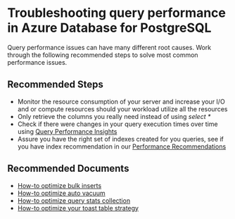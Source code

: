 <properties
	pageTitle="Troubleshooting query performance in Azure Database for PostgreSQL"
	description="Troubleshooting query performance in Azure Database for PostgreSQL"
	service="microsoft.dbforpostgresql"
	resource="servers"
	authors="jan-eng"
    ms.author="janeng"
	displayOrder="31"
	selfHelpType="resource"
	supportTopicIds="32628454, 32628447"
	resourceTags="servers, databases"
	productPesIds="16222"
	cloudEnvironments="public"
	articleId="fd54f6b6-653f-460f-88ba-d8350893e55a"
/>

# Troubleshooting query performance in Azure Database for PostgreSQL

Query performance issues can have many different root causes. Work through the following recommended steps to solve most common performance issues.

## **Recommended Steps**

* Monitor the resource consumption of your server and increase your I/O and or compute resources should your workload utilize all the resources
* Only retrieve the columns you really need instead of using *select \**
* Check if there were changes in your query execution times over time using [Query Performance Insights](https://docs.microsoft.com/azure/postgresql/concepts-query-performance-insight)
* Assure you have the right set of indexes created for you queries, see if you have index recommendation in our [Performance Recommendations](https://docs.microsoft.com/azure/postgresql/concepts-performance-recommendations)

## **Recommended Documents**

* [How-to optimize bulk inserts](https://docs.microsoft.com/azure/postgresql/howto-optimize-bulk-inserts)<br>
* [How-to optimize auto vacuum](https://docs.microsoft.com/azure/postgresql/howto-optimize-autovacuum)<br>
* [How-to optimize query stats collection](https://docs.microsoft.com/azure/postgresql/howto-optimize-query-stats-collection)<br>
* [How-to optimize your toast table strategy](https://docs.microsoft.com/azure/postgresql/howto-optimize-query-time-with-toast-table-storage-strategy)
